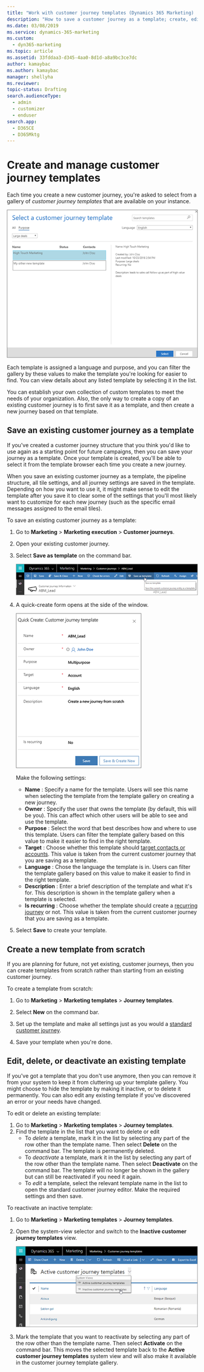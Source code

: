 ```yaml
---
title: "Work with customer journey templates (Dynamics 365 Marketing) | Microsoft Docs"
description: "How to save a customer journey as a template; create, edit, disable, enable, and delete new templates; and use templates to copy a customer journey in Dynamics 365 Marketing"
ms.date: 03/08/2019
ms.service: dynamics-365-marketing
ms.custom: 
  - dyn365-marketing
ms.topic: article
ms.assetid: 33fddaa3-d345-4aa0-8d1d-a8a9bc3ce7dc
author: kamaybac
ms.author: kamaybac
manager: shellyha
ms.reviewer:
topic-status: Drafting
search.audienceType: 
  - admin
  - customizer
  - enduser
search.app: 
  - D365CE
  - D365Mktg
---
```


# Create and manage customer journey templates

Each time you create a new customer journey, you're asked to select from a gallery of _customer journey templates_ that are available on your instance.

![The customer journey template gallery](media/cj-template-gallery.png "The customer journey template gallery")

Each template is assigned a language and purpose, and you can filter the gallery by these values to make the template you're looking for easier to find. You can view details about any listed template by selecting it in the list.

You can establish your own collection of custom templates to meet the needs of your organization. Also, the only way to create a copy of an existing customer journey is to first save it as a template, and then create a new journey based on that template.

## Save an existing customer journey as a template

If you've created a customer journey structure that you think you'd like to use again as a starting point for future campaigns, then you can save your journey as a template. Once your template is created, you'll be able to select it from the template browser each time you create a new journey.

When you save an existing customer journey as a template, the pipeline structure, all tile settings, and all journey settings are saved in the template. Depending on how you want to use it, it might make sense to edit the template after you save it to clear some of the settings that you'll most likely want to customize for each new journey (such as the specific email messages assigned to the email tiles).

To save an existing customer journey as a template:

1. Go to **Marketing** > **Marketing execution** > **Customer journeys**.

1. Open your existing customer journey.

1. Select **Save as template** on the command bar.

    ![Select 'Save as template" on the command bar](media/cj-template-save-as.png "Select 'Save as template' on the command bar")

1. A quick-create form opens at the side of the window.

    ![Customer journey quick-create form](media/cj-template-quick-create.png "Customer journey quick-create form")

    Make the following settings:

    - **Name** : Specify a name for the template. Users will see this name when selecting the template from the template gallery on creating a new journey.
    - **Owner** : Specify the user that owns the template (by default, this will be you). This can affect which other users will be able to see and use the template.
    - **Purpose** : Select the word that best describes how and where to use this template. Users can filter the template gallery based on this value to make it easier to find in the right template.
    - **Target** : Choose whether this template should [target contacts or accounts](customer-journeys-create-automated-campaigns.md#general-options). This value is taken from the current customer journey that you are saving as a template.
    - **Language** : Chose the language the template is in. Users can filter the template gallery based on this value to make it easier to find in the right template.
    - **Description** : Enter a brief description of the template and what it's for. This description is shown in the template gallery when a template is selected.
    - **Is recurring** : Choose whether the template should create a [recurring journey](customer-journeys-create-automated-campaigns.md#general-options) or not. This value is taken from the current customer journey that you are saving as a template.

1. Select **Save** to create your template.

## Create a new template from scratch

If you are planning for future, not yet existing, customer journeys, then you can create templates from scratch rather than starting from an existing customer journey.

To create a template from scratch:

1. Go to **Marketing** > **Marketing templates** > **Journey templates**.

1. Select **New** on the command bar.

1. Set up the template and make all settings just as you would a [standard customer journey](customer-journeys-create-automated-campaigns.md).

1. Save your template when you're done.

## Edit, delete, or deactivate an existing template

If you've got a template that you don't use anymore, then you can remove it from your system to keep it from cluttering up your template gallery. You might choose to hide the template by making it inactive, or to delete it permanently. You can also edit any existing template if you've discovered an error or your needs have changed.

To edit or delete an existing template:

1. Go to **Marketing** > **Marketing templates** > **Journey templates**.
2. Find the template in the list that you want to delete or edit
      - To _delete_ a template, mark it in the list by selecting any part of the row other than the template name. Then select **Delete** on the command bar. The template is permanently deleted.
      - To _deactivate_ a template, mark it in the list by selecting any part of the row other than the template name. Then select **Deactivate** on the command bar. The template will no longer be shown in the gallery but can still be reactivated if you need it again.
      - To _edit_ a template, select the relevant template name in the list to open the standard customer journey editor. Make the required settings and then save.

To reactivate an inactive template:

1. Go to **Marketing** > **Marketing templates** > **Journey templates**.

1. Open the system-view selector and switch to the **Inactive customer journey templates** view.

    ![The system-view selector](media/cj-template-form-view.png "The system-view selector")

1. Mark the template that you want to reactivate by selecting any part of the row other than the template name. Then select **Activate** on the command bar. This moves the selected template back to the **Active customer journey templates** system view and will also make it available in the customer journey template gallery.